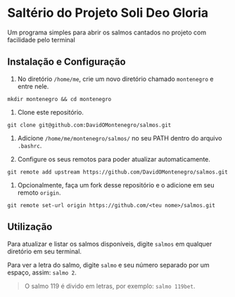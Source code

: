 # Saltério do Projeto Soli Deo Gloria

Um programa simples para abrir os salmos cantados no projeto com facilidade pelo terminal

## Instalação e Configuração

1. No diretório `/home/me`, crie um novo diretório chamado `montenegro` e entre nele.
  ```
  mkdir montenegro && cd montenegro
  ```

1. Clone este repositório.
  ```
  git clone git@github.com:DavidOMontenegro/salmos.git
  ```

1. Adicione `/home/me/montenegro/salmos/` no seu PATH dentro do arquivo `.bashrc`.

1. Configure os seus remotos para poder atualizar automaticamente.
  ```
  git remote add upstream https://github.com/DavidOMontenegro/salmos.git
  ```

1. Opcionalmente, faça um fork desse repositório e o adicione em seu remoto `origin`.
  ```
  git remote set-url origin https://github.com/<teu nome>/salmos.git
  ```

## Utilização

Para atualizar e listar os salmos disponíveis, digite `salmos` em qualquer diretório em seu terminal.

Para ver a letra do salmo, digite `salmo` e seu número separado por um espaço, assim: `salmo 2`.

> O salmo 119 é divido em letras, por exemplo: `salmo 119bet`.